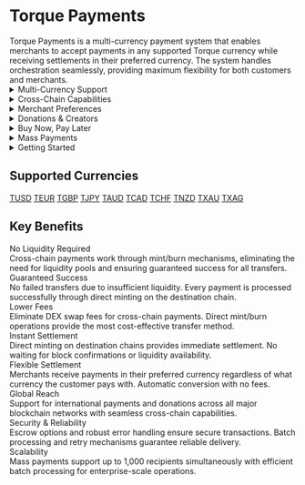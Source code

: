 # Torque Payments

<div class="intro-description">
Torque Payments is a multi-currency payment system that enables merchants to accept payments in any supported Torque currency while receiving settlements in their preferred currency. The system handles orchestration seamlessly, providing maximum flexibility for both customers and merchants.
</div>

<div class="faq-container">

<details>
<summary>Multi-Currency Support</summary>
<div>
Accept payments in any Torque currency (TUSD, TEUR, TGBP, TJPY, TAUD, TCAD, TCHF, TNZD, TXAU, TXAG) while receiving settlements in your preferred currency. The system automatically handles currency conversion with no additional fees, leveraging the Torque currency ecosystem for seamless cross-chain transfers.
</div>
</details>

<details>
<summary>Cross-Chain Capabilities</summary>
<div>
Seamless cross-chain payments using Torque currencies as Omnichain Fungible Tokens (OFTs). No liquidity pools required. Payments work through mint/burn mechanisms ensuring guaranteed success, lower fees, and instant settlement. Support for all major blockchain networks.
</div>
</details>

<details>
<summary>Merchant Preferences</summary>
<div>
Merchants can set their preferred settlement currency, and the system automatically handles currency conversion. Whether you prefer TUSD, TEUR, or any other Torque currency, payments are processed instantly with your chosen settlement method including instant settlement, batch settlement, or escrow settlement for added security.
</div>
</details>

<details>
<summary>Donations & Creators</summary>
<div>
Comprehensive donation system supporting charities, content creators, and open source projects. Features include anonymous donations, custom messages, cause categorization, and cross-chain donations for international organizations. Perfect for charitable giving and creator support with full transparency and traceability.
</div>
</details>

<!-- <details>
<summary>Payment Types</summary>
<div>
Support for crypto-to-crypto payments, subscription payments, invoice payments, donations, buy now pay later (BNPL) with flexible installment plans, mass payments for bulk payouts to multiple recipients, and cross-chain payments with instant settlement across different blockchains.
</div>
</details> -->

<details>
<summary>Buy Now, Pay Later</summary>
<div>
Flexible BNPL options with configurable down payments and installment schedules including weekly, bi-weekly, monthly, or custom intervals. The system includes automatic late fee calculation, default protection with configurable thresholds, and merchant control over BNPL support enabling or disabling the feature as needed.
</div>
</details>

<details>
<summary>Mass Payments</summary>
<div>
Send payments to up to 1,000 recipients simultaneously with efficient batch processing. Support for contractors, freelancers, sellers, claimants, and employees with multi-currency payouts and global reach through cross-chain support. Robust error handling and retry mechanisms ensure reliable delivery.
</div>
</details>

<details>
<summary>Getting Started</summary>
<div class="faq-reward">
Begin by configuring your preferred settlement currency. Create payment requests specifying the amount, currency, and payment type. For merchants, enable the payment types you want to accept including BNPL and mass payments. The system handles all currency conversion and cross-chain transfers automatically.
</div>
</details>

</div>

## Supported Currencies

<div class="currency-grid">
  <a href="#" class="currency-item">TUSD</a>
  <a href="#" class="currency-item">TEUR</a>
  <a href="#" class="currency-item">TGBP</a>
  <a href="#" class="currency-item">TJPY</a>
  <a href="#" class="currency-item">TAUD</a>
  <a href="#" class="currency-item">TCAD</a>
  <a href="#" class="currency-item">TCHF</a>
  <a href="#" class="currency-item">TNZD</a>
  <a href="#" class="currency-item">TXAU</a>
  <a href="#" class="currency-item">TXAG</a>
</div>

## Key Benefits

<div class="benefits-grid">
  <div class="benefit-item">
    <div class="benefit-title">No Liquidity Required</div>
    <div class="benefit-description">Cross-chain payments work through mint/burn mechanisms, eliminating the need for liquidity pools and ensuring guaranteed success for all transfers.</div>
  </div>
  
  <div class="benefit-item">
    <div class="benefit-title">Guaranteed Success</div>
    <div class="benefit-description">No failed transfers due to insufficient liquidity. Every payment is processed successfully through direct minting on the destination chain.</div>
  </div>
  
  <div class="benefit-item">
    <div class="benefit-title">Lower Fees</div>
    <div class="benefit-description">Eliminate DEX swap fees for cross-chain payments. Direct mint/burn operations provide the most cost-effective transfer method.</div>
  </div>
  
  <div class="benefit-item">
    <div class="benefit-title">Instant Settlement</div>
    <div class="benefit-description">Direct minting on destination chains provides immediate settlement. No waiting for block confirmations or liquidity availability.</div>
  </div>
  
  <div class="benefit-item">
    <div class="benefit-title">Flexible Settlement</div>
    <div class="benefit-description">Merchants receive payments in their preferred currency regardless of what currency the customer pays with. Automatic conversion with no fees.</div>
  </div>
  
  <div class="benefit-item">
    <div class="benefit-title">Global Reach</div>
    <div class="benefit-description">Support for international payments and donations across all major blockchain networks with seamless cross-chain capabilities.</div>
  </div>
  
  <div class="benefit-item">
    <div class="benefit-title">Security & Reliability</div>
    <div class="benefit-description">Escrow options and robust error handling ensure secure transactions. Batch processing and retry mechanisms guarantee reliable delivery.</div>
  </div>
  
  <div class="benefit-item">
    <div class="benefit-title">Scalability</div>
    <div class="benefit-description">Mass payments support up to 1,000 recipients simultaneously with efficient batch processing for enterprise-scale operations.</div>
  </div>
</div> 